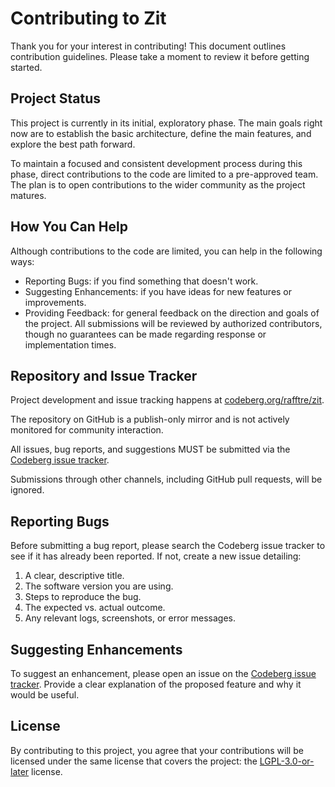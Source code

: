<!--
SPDX-FileCopyrightText: 2025 Raffaele Tretola <rafftre@hey.com>
SPDX-License-Identifier: LGPL-3.0-or-later
-->

# Contributing to Zit

Thank you for your interest in contributing!
This document outlines contribution guidelines.
Please take a moment to review it before getting started.

## Project Status

This project is currently in its initial, exploratory phase.
The main goals right now are to establish the basic architecture,
define the main features, and explore the best path forward.

To maintain a focused and consistent development process during this phase,
direct contributions to the code are limited to a pre-approved team.
The plan is to open contributions to the wider community as the project matures.

## How You Can Help

Although contributions to the code are limited,
you can help in the following ways:
- Reporting Bugs: if you find something that doesn't work.
- Suggesting Enhancements: if you have ideas for new features or improvements.
- Providing Feedback: for general feedback on the direction and goals of the project.
All submissions will be reviewed by authorized contributors,
though no guarantees can be made regarding response or implementation times.

## Repository and Issue Tracker

Project development and issue tracking happens at
[codeberg.org/rafftre/zit](https://codeberg.org/rafftre/zit).

The repository on GitHub is a publish-only mirror and is not actively monitored for community interaction.

All issues, bug reports, and suggestions MUST be submitted via the
[Codeberg issue tracker](https://codeberg.org/rafftre/zit/issues).

Submissions through other channels, including GitHub pull requests, will be ignored.

## Reporting Bugs

Before submitting a bug report,
please search the Codeberg issue tracker to see if it has already been reported.
If not, create a new issue detailing:
1. A clear, descriptive title.
2. The software version you are using.
3. Steps to reproduce the bug.
4. The expected vs. actual outcome.
5. Any relevant logs, screenshots, or error messages.

## Suggesting Enhancements

To suggest an enhancement, please open an issue on the
[Codeberg issue tracker](https://codeberg.org/rafftre/zit/issues).
Provide a clear explanation of the proposed feature and why it would be useful.

## License

By contributing to this project,
you agree that your contributions will be licensed under the same license that covers the project:
the [LGPL-3.0-or-later](./LICENSE) license.
